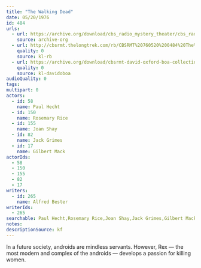 ```yaml
---
title: "The Walking Dead"
date: 05/20/1976
id: 484
urls: 
  - url: https://archive.org/download/cbs_radio_mystery_theater/cbs_radio_mystery_theater-0451-0500.zip/cbs_radio_mystery_theater-0451-0500%2Fcbsrmt_0484_the_walking_dead.mp3
    source: archive-org
  - url: http://cbsrmt.thelongtrek.com/rb/CBSRMT%20760520%200484%20The%20Walking%20Dead_wbbm_rb.mp3
    quality: 0
    source: kl-rb
  - url: https://archive.org/download/cbsrmt-david-oxford-boa-collection/CBSRMT-760520-0484-repeated-760912-The-Walking-Dead-(128-44)_KIXI-{BoA}.mp3
    quality: 0
    source: kl-davidoboa
audioQuality: 0
tags: 
multipart: 0
actors:  
  - id: 58
    name: Paul Hecht  
  - id: 150
    name: Rosemary Rice  
  - id: 155
    name: Joan Shay  
  - id: 82
    name: Jack Grimes  
  - id: 17
    name: Gilbert Mack
actorIds:  
  - 58  
  - 150  
  - 155  
  - 82  
  - 17
writers:  
  - id: 265
    name: Alfred Bester
writerIds:  
  - 265
searchable: Paul Hecht,Rosemary Rice,Joan Shay,Jack Grimes,Gilbert Mack Alfred Bester
notes: 
descriptionSource: kf
---
```

In a future society, androids are mindless servants. However, Rex — the most modern and complex of the androids — develops a passion for killing women.